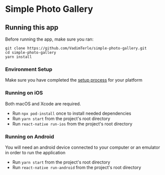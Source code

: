 # Simple Photo Gallery

## Running this app

Before running the app, make sure you ran:

    git clone https://github.com/VadimTerle/simple-photo-gallery.git
    cd simple-photo-gallery
    yarn install

### Environment Setup

Make sure you have completed the [setup process](https://reactnative.dev/docs/environment-setup) for your platform 

### Running on iOS

Both macOS and Xcode are required.

- Run `npx pod-install` once to install needed dependencies
- Run `yarn start` from the project's root directory
- Run `react-native run-ios` from the project's root directory

### Running on Android

You will need an android device connected to your computer or an emulator in order to run the application

- Run `yarn start` from the project's root directory
- Run `react-native run-android` from the project's root directory

